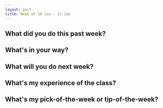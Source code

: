 ```yaml
---
layout: post
title: Week of 16 Jan - 22 Jan
---
```


## What did you do this past week?
## What's in your way?
## What will you do next week?
## What's my experience of the class?
## What's my pick-of-the-week or tip-of-the-week?
